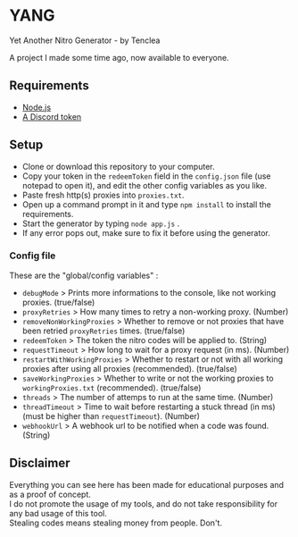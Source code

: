 # YANG
Yet Another Nitro Generator - by Tenclea

A project I made some time ago, now available to everyone.

## Requirements

* [Node.js](https://nodejs.org/en/)
* [A Discord token](https://github.com/Tyrrrz/DiscordChatExporter/wiki/Obtaining-Token-and-Channel-IDs#how-to-get-a-user-token)

## Setup

* Clone or download this repository to your computer.
* Copy your token in the `redeemToken` field in the `config.json` file (use notepad to open it), and edit the other config variables as you like.
* Paste fresh http(s) proxies into `proxies.txt`.
* Open up a command prompt in it and type `npm install` to install the requirements.
* Start the generator by typing `node app.js` .
* If any error pops out, make sure to fix it before using the generator.

### Config file

These are the "global/config variables" :

* `debugMode` > Prints more informations to the console, like not working proxies. (true/false)
* `proxyRetries` > How many times to retry a non-working proxy. (Number)
* `removeNonWorkingProxies` > Whether to remove or not proxies that have been retried `proxyRetries` times. (true/false)
* `redeemToken` > The token the nitro codes will be applied to. (String)
* `requestTimeout` > How long to wait for a proxy request (in ms). (Number)
* `restartWithWorkingProxies` > Whether to restart or not with all working proxies after using all proxies (recommended). (true/false)
* `saveWorkingProxies` > Whether to write or not the working proxies to `workingProxies.txt` (recommended). (true/false)
* `threads` > The number of attemps to run at the same time. (Number)
* `threadTimeout` > Time to wait before restarting a stuck thread (in ms) (must be higher than `requestTimeout`). (Number)
* `webhookUrl` > A webhook url to be notified when a code was found. (String)

## Disclaimer

Everything you can see here has been made for educational purposes and as a proof of concept.  
I do not promote the usage of my tools, and do not take responsibility for any bad usage of this tool.  
Stealing codes means stealing money from people. Don't.
